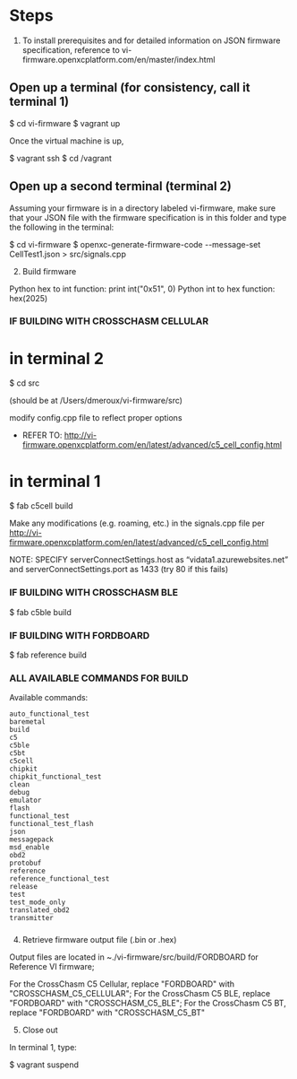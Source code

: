 # Steps

1) To install prerequisites and for detailed information on JSON firmware specification, reference to vi-firmware.openxcplatform.com/en/master/index.html

## Open up a terminal (for consistency, call it terminal 1)

$ cd vi-firmware
$ vagrant up

Once the virtual machine is up, 

$ vagrant ssh
$ cd /vagrant

## Open up a second terminal (terminal 2)

Assuming your firmware is in a directory labeled vi-firmware, make sure that your JSON file with the firmware specification is in this folder and type the following in the terminal: 

$ cd vi-firmware
$ openxc-generate-firmware-code --message-set CellTest1.json > src/signals.cpp

2) Build firmware

Python hex to int function: print int("0x51", 0)
Python int to hex function: hex(2025)

### IF BUILDING WITH CROSSCHASM CELLULAR

# in terminal 2

$ cd src 

(should be at /Users/dmeroux/vi-firmware/src)

modify config.cpp file to reflect proper options
- REFER TO: http://vi-firmware.openxcplatform.com/en/latest/advanced/c5_cell_config.html

# in terminal 1

$ fab c5cell build

Make any modifications (e.g. roaming, etc.) in the signals.cpp file per 
http://vi-firmware.openxcplatform.com/en/latest/advanced/c5_cell_config.html

NOTE: SPECIFY serverConnectSettings.host as “vidata1.azurewebsites.net” and serverConnectSettings.port as 1433 (try 80 if this fails)




### IF BUILDING WITH CROSSCHASM BLE

$ fab c5ble build

### IF BUILDING WITH FORDBOARD

$ fab reference build 

### ALL AVAILABLE COMMANDS FOR BUILD

Available commands:

    auto_functional_test
    baremetal
    build
    c5
    c5ble
    c5bt
    c5cell
    chipkit
    chipkit_functional_test
    clean
    debug
    emulator
    flash
    functional_test
    functional_test_flash
    json
    messagepack
    msd_enable
    obd2
    protobuf
    reference
    reference_functional_test
    release
    test
    test_mode_only
    translated_obd2
    transmitter

###


4) Retrieve firmware output file (.bin or .hex)

Output files are located in ~./vi-firmware/src/build/FORDBOARD for Reference VI firmware; 

For the CrossChasm C5 Cellular, replace "FORDBOARD" with "CROSSCHASM_C5_CELLULAR";
For the CrossChasm C5 BLE, replace "FORDBOARD" with "CROSSCHASM_C5_BLE";
For the CrossChasm C5 BT, replace "FORDBOARD" with "CROSSCHASM_C5_BT"

5) Close out

In terminal 1, type: 

$ vagrant suspend
